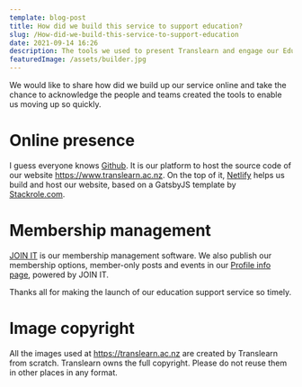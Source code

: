 ```yaml
---
template: blog-post
title: How did we build this service to support education?
slug: /How-did-we-build-this-service-to-support-education
date: 2021-09-14 16:26
description: The tools we used to present Translearn and engage our Edu-Tech community.
featuredImage: /assets/builder.jpg
---
```

We would like to share how did we build up our service online and take the chance to acknowledge the people and teams created the tools to enable us moving up so quickly. 

# Online presence

I guess everyone knows [Github](https://github.com/). It is our platform to host the source code of our website <https://www.translearn.ac.nz>. On the top of it, [Netlify](https://www.netlify.com/) helps us build and host our website, based on a GatsbyJS template by [Stackrole.com](https://614021ca64c5930008ad7899--quizzical-jennings-af1411.netlify.app/).

# **Membership management**

[JOIN IT](https://www.joinit.org/) is our membership management software. We also publish our membership options, member-only posts and events in our [Profile info page](https://www.joinit.org/o/translearn), powered by JOIN IT. 

Thanks all for making the launch of our education support service so timely.

# Image copyright

All the images used at https://translearn.ac.nz are created by Translearn from scratch. Translearn owns the full copyright. Please do not reuse them in other places in any format.